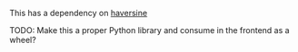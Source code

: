 This has a dependency on [haversine](https://pypi.org/project/haversine/)

TODO: Make this a proper Python library and consume in the frontend as a wheel?
